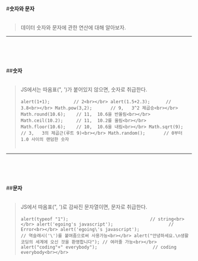 #**숫자와 문자**
<br></br>
>데이터 숫자와 문자에 관한 연산에 대해 알아보자.

---
<br></br><br></br>
##**숫자**
<br></br>
>JS에서는 따옴표(", ')가 붙어있지 않으면, 숫자로 취급한다.
<br></br>
`alert(1+1);         // 2<br></br>
alert(1.5+2.3);      // 3.8<br></br>
Math.pow(3,2);       // 9,   3^2 제곱승<br></br>
Math.round(10.6);    // 11,  10.6을 반올림<br></br>
Math.ceil(10.2);     // 11,  10.2를 올림<br></br>
Math.floor(10.6);    // 10,  10.6을 내림<br></br>
Math.sqrt(9);        // 3,   3의 제곱근(루트 9)<br></br>
Math.random();       // 0부터 1.0 사이의 랜덤한 숫자`<br></br>

---
<br></br><br></br>
##**문자**
<br></br>
>JS에서 따옴표(", ')로 감싸진 문자열이면, 문자로 취급한다.
<br></br>
`alert(typeof "1");                               // string<br></br>
alert('egoing's javascript');                     // Error<br></br>
alert('egoing\'s javascript');                    // 역슬래시('\')를 붙여줌으로써 사용가능<br></br>
alert("안녕하세요.\n생활코딩의 세계에 오신 것을 환영합니다"); // 여러줄 가능<br></br>
alert("coding"+" everybody");                     // coding everybody<br></br>
`
